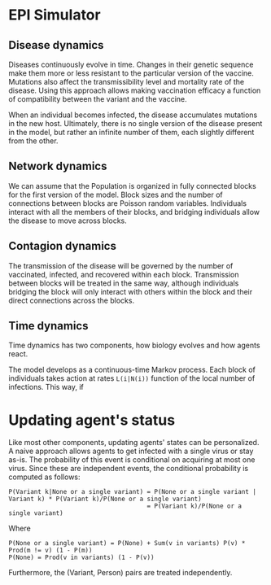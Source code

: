 # EPI Simulator

## Disease dynamics

Diseases continuously evolve in time. Changes in their genetic sequence make them more or less resistant to the particular version of the vaccine. Mutations also affect the transmissibility level and mortality rate of the disease. Using this approach allows making vaccination efficacy a function of compatibility between the variant and the vaccine.

When an individual becomes infected, the disease accumulates mutations in the new host. Ultimately, there is no single version of the disease present in the model, but rather an infinite number of them, each slightly different from the other.


## Network dynamics

We can assume that the Population is organized in fully connected blocks for the first version of the model. Block sizes and the number of connections between blocks are Poisson random variables. Individuals interact with all the members of their blocks, and bridging individuals allow the disease to move across blocks.


## Contagion dynamics

The transmission of the disease will be governed by the number of vaccinated, infected, and recovered within each block. Transmission between blocks will be treated in the same way, although individuals bridging the block will only interact with others within the block and their direct connections across the blocks.


## Time dynamics

Time dynamics has two components, how biology evolves and how agents react. 

The model develops as a continuous-time Markov process. Each block of individuals takes action at rates `L(i|N(i))` function of the local number of infections. This way, if  


# Updating agent's status

Like most other components, updating agents' states can be personalized. A naive approach allows agents to get infected with a single virus or stay as-is. The probability of this event is conditional on acquiring at most one virus. Since these are independent events, the conditional probability is computed as follows:

```
P(Variant k|None or a single variant) = P(None or a single variant | Variant k) * P(Variant k)/P(None or a single variant)
                                      = P(Variant k)/P(None or a single variant)
```

Where 

```
P(None or a single variant) = P(None) + Sum(v in variants) P(v) * Prod(m != v) (1 - P(m))
P(None) = Prod(v in variants) (1 - P(v))
```

Furthermore, the (Variant, Person) pairs are treated independently.